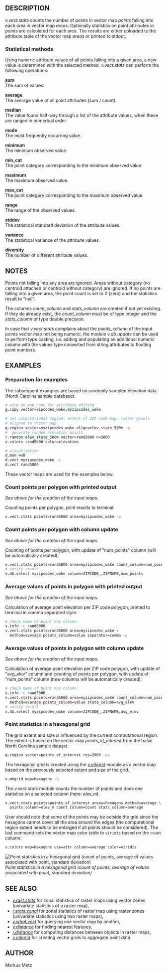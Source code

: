 ## DESCRIPTION

*v.vect.stats* counts the number of points in vector map *points*
falling into each area in vector map *areas*. Optionally statistics on
point attributes in *points* are calculated for each area. The results
are either uploaded to the attribute table of the vector map *areas* or
printed to stdout.

### Statistical methods

Using numeric attribute values of all points falling into a given area,
a new value is determined with the selected method. *v.vect.stats* can
perform the following operations:

**sum**  
The sum of values.

**average**  
The average value of all point attributes (sum / count).

**median**  
The value found half-way through a list of the attribute values, when
these are ranged in numerical order.

**mode**  
The most frequently occurring value.

**minimum**  
The minimum observed value.

**min_cat**  
The point category corresponding to the minimum observed value.

**maximum**  
The maximum observed value.

**max_cat**  
The point category corresponding to the maximum observed value.

**range**  
The range of the observed values.

**stddev**  
The statistical standard deviation of the attribute values.

**variance**  
The statistical variance of the attribute values.

**diversity**  
The number of different attribute values.

## NOTES

Points not falling into any area are ignored. Areas without category (no
centroid attached or centroid without category) are ignored. If no
points are falling into a given area, the point count is set to 0 (zero)
and the statistics result to "null".

The columns *count_column* and *stats_column* are created if not yet
existing. If they do already exist, the *count_column* must be of type
integer and the *stats_column* of type double precision.

In case that *v.vect.stats* complains about the *points_column* of the
input points vector map not being numeric, the module *v.db.update* can
be used to perform type casting, i.e. adding and populating an
additional numeric column with the values type converted from string
attributes to floating point numbers.

## EXAMPLES

### Preparation for examples

The subsequent examples are based on randomly sampled elevation data
(North Carolina sample database):

```sh
# work on map copy for attribute editing
g.copy vector=zipcodes_wake,myzipcodes_wake

# set computational region: extent of ZIP code map, raster pixels
# aligned to raster map
g.region vector=myzipcodes_wake align=elev_state_500m -p
#  generate random elevation points
r.random elev_state_500m vector=rand5000 n=5000
v.colors rand5000 color=elevation

# visualization
d.mon wx0
d.vect myzipcodes_wake -c
d.vect rand5000
```

These vector maps are used for the examples below.

### Count points per polygon with printed output

*See above for the creation of the input maps.*

Counting points per polygon, print results to terminal:

```sh
v.vect.stats points=rand5000 area=myzipcodes_wake -p
```

### Count points per polygon with column update

*See above for the creation of the input maps.*

Counting of points per polygon, with update of "num_points" column (will
be automatically created):

```sh
v.vect.stats points=rand5000 area=myzipcodes_wake count_column=num_points
# verify result
v.db.select myzipcodes_wake column=ZIPCODE_,ZIPNAME,num_points
```

### Average values of points in polygon with printed output

*See above for the creation of the input maps.*

Calculation of average point elevation per ZIP code polygon, printed to
terminal in comma separated style:

```sh
# check name of point map column:
v.info -c rand5000
v.vect.stats points=rand5000 area=myzipcodes_wake \
  method=average points_column=value separator=comma -p
```

### Average values of points in polygon with column update

*See above for the creation of the input maps.*

Calculation of average point elevation per ZIP code polygon, with update
of "avg_elev" column and counting of points per polygon, with update of
"num_points" column (new columns will be automatically created):

```sh
# check name of point map column:
v.info -c rand5000
v.vect.stats points=rand5000 area=myzipcodes_wake count_column=num_points \
  method=average points_column=value stats_column=avg_elev
# verify result
v.db.select myzipcodes_wake column=ZIPCODE_,ZIPNAME,avg_elev
```

### Point statistics in a hexagonal grid

The grid extent and size is influenced by the current computational
region. The extent is based on the vector map *points_of_interest* from
the basic North Carolina sample dataset.

```sh
g.region vector=points_of_interest res=2000 -pa
```

The hexagonal grid is created using the *[v.mkgrid](v.mkgrid.md)* module
as a vector map based on the previously selected extent and size of the
grid.

```sh
v.mkgrid map=hexagons -h
```

The *v.vect.stats* module counts the number of points and does one
statistics on a selected column (here: *elev_m*).

```sh
v.vect.stats points=points_of_interest areas=hexagons method=average \
  points_column=elev_m count_column=count stats_column=average
```

User should note that some of the points may be outside the grid since
the hexagons cannot cover all the area around the edges (the
computational region extent needs to be enlarged if all points should be
considered). The last command sets the vector map color table to
`viridis` based on the `count` column.

```sh
v.colors map=hexagons use=attr column=average color=viridis
```

![Point statistics in a hexagonal grid (count of points, average of values associated with point, standard deviation)](v_vect_stats.png)  
*Point statistics in a hexagonal grid (count of points, average of values associated with point, standard deviation)*

## SEE ALSO

- *[v.rast.stats](v.rast.stats.md)* for zonal statistics of raster maps
  using vector zones (univariate statistics of a raster map),
- *[r.stats.zonal](r.stats.zonal.md)* for zonal statistics of raster map
  using raster zones (univariate statistics using two raster maps),
- *[v.what.vect](v.what.vect.md)* for querying one vector map by
  another,
- *[v.distance](v.distance.md)* for finding nearest features,
- *[r.distance](r.distance.md)* for computing distances between objects
  in raster maps,
- *[v.mkgrid](v.mkgrid.md)* for creating vector grids to aggregate point
  data.

## AUTHOR

Markus Metz
